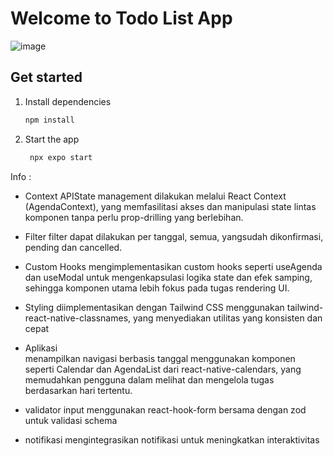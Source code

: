# Welcome to Todo List App

![image](https://github.com/user-attachments/assets/5879aca3-59d2-4805-aca2-cd3a3135462f)


## Get started

1. Install dependencies

   ```bash
   npm install
   ```

2. Start the app

   ```bash
    npx expo start
   ```

Info :

- Context APIState
  management dilakukan melalui React Context (AgendaContext), yang memfasilitasi akses dan manipulasi state lintas komponen tanpa perlu prop-drilling yang berlebihan.

- Filter
  filter dapat dilakukan per tanggal, semua, yangsudah dikonfirmasi, pending dan cancelled.

- Custom Hooks
  mengimplementasikan custom hooks seperti useAgenda dan useModal untuk mengenkapsulasi logika state dan efek samping, sehingga komponen utama lebih fokus pada tugas rendering UI.

- Styling
  diimplementasikan dengan Tailwind CSS menggunakan tailwind-react-native-classnames, yang menyediakan utilitas yang konsisten dan cepat

- Aplikasi  
  menampilkan navigasi berbasis tanggal menggunakan komponen seperti Calendar dan AgendaList dari react-native-calendars, yang memudahkan pengguna dalam melihat dan mengelola tugas berdasarkan hari tertentu.

- validator input
  menggunakan react-hook-form bersama dengan zod untuk validasi schema

- notifikasi
  mengintegrasikan notifikasi untuk meningkatkan interaktivitas
